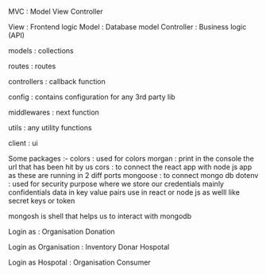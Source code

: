 MVC : Model View Controller

View : Frontend logic
Model : Database model
Controller : Business logic (API)

models : collections

routes : routes

controllers : callback function

config : contains configuration for any 3rd party lib

middlewares : next function

utils : any utility functions

client : ui

Some packages :-
colors : used for colors
morgan : print in the console the url that has been hit by us
cors : to connect the react app with node js app as these are running in 2 diff ports
mongoose : to connect mongo db
dotenv : used for security purpose where we store our credentials mainly confidentials data in key value pairs use in react or node js as welll like secret keys or token

mongosh is shell that helps us to interact with mongodb

Login as  :
Organisation
Donation

Login as Organisation :
Inventory
Donar
Hospotal

Login as Hospotal :
Organisation
Consumer
